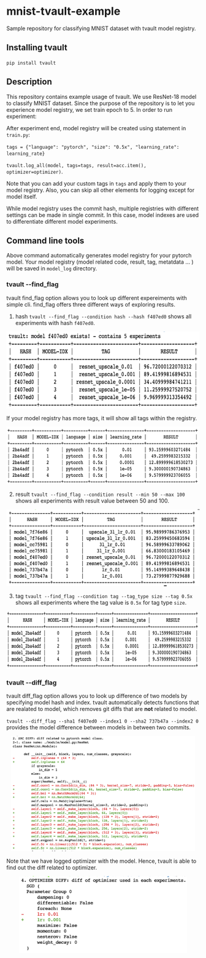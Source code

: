 # mnist-tvault-example
Sample repository for classifying MNIST dataset with tvault model registry. 

## Installing tvault
`pip install tvault` 

## Description
This repository contains example usage of tvault. We use ResNet-18 model to classify MNIST dataset.
Since the purpose of the repository is to let you experience model registry, we set train epoch to 5.
In order to run experiment:

After experiment end, model registry will be created using statement in `train.py`:

`tags = {"language": "pytorch", "size": "0.5x", "learning_rate": learning_rate}`

`tvault.log_all(model, tags=tags, result=acc.item(), optimizer=optimizer)`.

Note that you can add your custom tags in `tags` and apply them to your model registry. Also, you can skip all other elements for logging except for model itself.

While model registry uses the commit hash, multiple registries with different settings can be made in single commit. In this case, model indexes are used to differentiate different model experiments.

## Command line tools
Above command automatically generates model registry for your pytorch model. Your model registry (model related code, result, tag, metatdata ... ) will be saved in `model_log` directory. 

### tvault --find_flag
tvault find_flag option allows you to look up different expereiments with simple cli. find_flag offers three different ways of exploring results.

1. hash
`tvault --find_flag --condition hash --hash f407ed0` shows all experiments with hash `f407ed0`.
<p align="center">
<img src="assets/hash.png", height="200">
</p>

If your model registry has more tags, it will show all tags within the registry.
<p align="center">
<img src="assets/custom_tag.png", height="150">
</p>

2. result
`tvault --find_flag --condition result --min 50 --max 100` shows all experiments with result value between 50 and 100.
<p align="center">
<img src="assets/result.png", height="200">
</p>

3. tag
`tvault --find_flag --condition tag --tag_type size --tag 0.5x` shows all experiments where the tag value is `0.5x` for tag type `size`.
<p align="center">
<img src="assets/tag.png", height="150">
</p>


### tvault --diff_flag
tvault diff_flag option allows you to look up difference of two models by specifying model hash and index. tvault automatically detects functions that are realated to model, which removes git diffs that are **not** related to model.

`tvault --diff_flag --sha1 f407ed0 --index1 0 --sha2 737b47a --index2 0` 
provides the model difference between models in between two commits. 

<p align="center">
<img src="assets/new_diff.png" , height="300">
</p>

Note that we have logged optimizer with the model. Hence, tvault is able to find out the diff related to optimizer.

<p align="center">
<img src="assets/optim_diff.png" , height="200">
</p>
